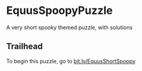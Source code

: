 # EquusSpoopyPuzzle
A very short spooky themed puzzle, with solutions

## Trailhead
To begin this puzzle, go to [bit.ly/EquusShortSpoopy](https://bit.ly/EquusShortSpoopy)

